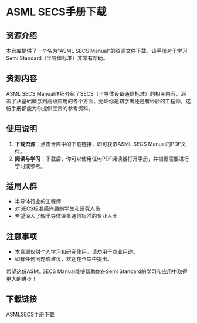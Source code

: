 # ASML SECS手册下载

## 资源介绍

本仓库提供了一个名为“ASML SECS Manual”的资源文件下载。该手册对于学习Semi Standard（半导体标准）非常有帮助。

## 资源内容

ASML SECS Manual详细介绍了SECS（半导体设备通信标准）的相关内容，涵盖了从基础概念到高级应用的各个方面。无论你是初学者还是有经验的工程师，这份手册都能为你提供宝贵的参考资料。

## 使用说明

1. **下载资源**：点击仓库中的下载链接，即可获取ASML SECS Manual的PDF文件。
2. **阅读与学习**：下载后，你可以使用任何PDF阅读器打开手册，并根据需要进行学习或参考。

## 适用人群

- 半导体行业的工程师
- 对SECS标准感兴趣的学生和研究人员
- 希望深入了解半导体设备通信标准的专业人士

## 注意事项

- 本资源仅供个人学习和研究使用，请勿用于商业用途。
- 如有任何问题或建议，欢迎在仓库中提出。

希望这份ASML SECS Manual能够帮助你在Semi Standard的学习和应用中取得更大的进步！

## 下载链接

[ASMLSECS手册下载](https://pan.quark.cn/s/493cb89eb33e)